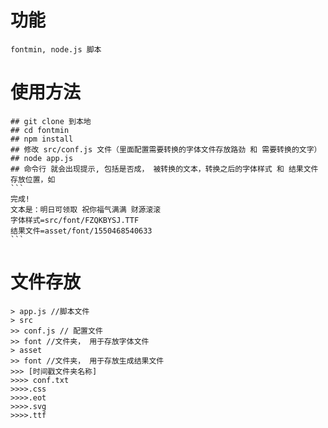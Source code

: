 # 功能
    fontmin, node.js 脚本
# 使用方法
    ## git clone 到本地
    ## cd fontmin
    ## npm install
    ## 修改 src/conf.js 文件（里面配置需要转换的字体文件存放路劲 和 需要转换的文字）
    ## node app.js
    ## 命令行 就会出现提示, 包括是否成， 被转换的文本，转换之后的字体样式 和 结果文件存放位置，如
    ```
    完成!
    文本是：明日可领取 祝你福气满满 财源滚滚
    字体样式=src/font/FZQKBYSJ.TTF
    结果文件=asset/font/1550468540633
    ```
# 文件存放
    > app.js //脚本文件
    > src
    >> conf.js // 配置文件
    >> font //文件夹， 用于存放字体文件
    > asset
    >> font //文件夹， 用于存放生成结果文件
    >>> [时间戳文件夹名称]
    >>>> conf.txt
    >>>>.css
    >>>>.eot
    >>>>.svg
    >>>>.ttf
